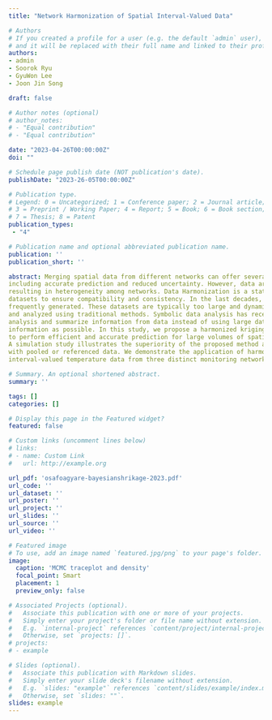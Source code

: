 ```yaml
---
title: "Network Harmonization of Spatial Interval-Valued Data"

# Authors
# If you created a profile for a user (e.g. the default `admin` user), write the username (folder name) here 
# and it will be replaced with their full name and linked to their profile.
authors:
- admin
- Soorok Ryu  
- GyuWon Lee 
- Joon Jin Song

draft: false

# Author notes (optional)
# author_notes:
# - "Equal contribution"
# - "Equal contribution"

date: "2023-04-26T00:00:00Z"
doi: ""

# Schedule page publish date (NOT publication's date).
publishDate: "2023-26-05T00:00:00Z"

# Publication type.
# Legend: 0 = Uncategorized; 1 = Conference paper; 2 = Journal article;
# 3 = Preprint / Working Paper; 4 = Report; 5 = Book; 6 = Book section;
# 7 = Thesis; 8 = Patent
publication_types: 
 - "4"

# Publication name and optional abbreviated publication name.
publication: ''
publication_short: ''

abstract: Merging spatial data from different networks can offer several advantages,
including accurate prediction and reduced uncertainty. However, data are often collected in different ways,
resulting in heterogeneity among networks. Data Harmonization is a statistical approach for merging diverse
datasets to ensure compatibility and consistency. In the last decades, vast and complex datasets have been
frequently generated. These datasets are typically too large and dynamic to be effectively managed
and analyzed using traditional methods. Symbolic data analysis has recently been employed to simplify 
analysis and summarize information from data instead of using large data sets while retaining as much 
information as possible. In this study, we propose a harmonized kriging for spatial interval-valued data
to perform efficient and accurate prediction for large volumes of spatial data. 
A simulation study illustrates the superiority of the proposed method as compared to kriging
with pooled or referenced data. We demonstrate the application of harmonized kriging using 
interval-valued temperature data from three distinct monitoring networks in South Korea. 

# Summary. An optional shortened abstract.
summary: ''

tags: []
categories: []

# Display this page in the Featured widget?
featured: false

# Custom links (uncomment lines below)
# links:
# - name: Custom Link
#   url: http://example.org

url_pdf: 'osafoagyare-bayesianshrikage-2023.pdf'
url_code: ''
url_dataset: ''
url_poster: ''
url_project: ''
url_slides: ''
url_source: ''
url_video: ''

# Featured image
# To use, add an image named `featured.jpg/png` to your page's folder. 
image:
  caption: 'MCMC traceplot and density'
  focal_point: Smart
  placement: 1
  preview_only: false

# Associated Projects (optional).
#   Associate this publication with one or more of your projects.
#   Simply enter your project's folder or file name without extension.
#   E.g. `internal-project` references `content/project/internal-project/index.md`.
#   Otherwise, set `projects: []`.
# projects:
# - example

# Slides (optional).
#   Associate this publication with Markdown slides.
#   Simply enter your slide deck's filename without extension.
#   E.g. `slides: "example"` references `content/slides/example/index.md`.
#   Otherwise, set `slides: ""`.
slides: example
---
```

